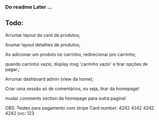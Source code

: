 ### Do readme Later ...

## Todo:

Arrumar layout do card de produtos;

Arumar layout detalhes de produtos;

Ao adicionar um produto no carrinho, redirecionar pro carrinho;

quando carrinho vazio, display msg 'carrinho vazio' e tirar opções de pagar.;

Arrumar dashboard admin (view da home);

Criar uma sessão só de comentários, ou seja, tirar da homepage!

mudar comments section da homepage para outra pagina!

OBS: 
Testes para pagamento com stripe 
Card number: 4242 4242 4242 4242
cvc: 123